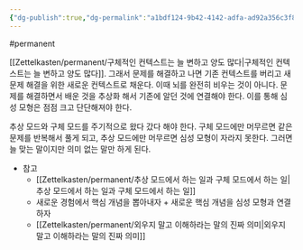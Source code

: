 ```yaml
---
{"dg-publish":true,"dg-permalink":"a1bdf124-9b42-4142-adfa-ad92a356c3f8","permalink":"/a1bdf124-9b42-4142-adfa-ad92a356c3f8/","dgHomeLink":true,"dgPassFrontmatter":false}
---
```


#permanent 

[[Zettelkasten/permanent/구체적인 컨텍스트는 늘 변하고 양도 많다|구체적인 컨텍스트는 늘 변하고 양도 많다]]. 그래서 문제를 해결하고 나면 기존 컨텍스트를 버리고 새 문제 해결을 위한 새로운 컨텍스트로 채운다. 이때 뇌를 완전히 비우는 것이 아니다. 문제를 해결하면서 배운 것을 추상화 해서 기존에 알던 것에 연결해야 한다. 이를 통해 심성 모형은 점점 크고 단단해져야 한다. 

추상 모드와 구체 모드를 주기적으로 왔다 갔다 해야 한다. 구체 모드에만 머무르면 같은 문제를 반복해서 풀게 되고, 추상 모드에만 머무르면 심성 모형이 자라지 못한다. 그러면 늘 맞는 말이지만 의미 없는 말만 하게 된다.

- 참고
	- [[Zettelkasten/permanent/추상 모드에서 하는 일과 구체 모드에서 하는 일|추상 모드에서 하는 일과 구체 모드에서 하는 일]]
	- 새로운 경험에서 핵심 개념을 뽑아내자 + 새로운 핵심 개념을 심성 모형과 연결하자
	- [[Zettelkasten/permanent/외우지 말고 이해하라는 말의 진짜 의미|외우지 말고 이해하라는 말의 진짜 의미]]